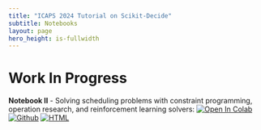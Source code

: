 ```yaml
---
title: "ICAPS 2024 Tutorial on Scikit-Decide"
subtitle: Notebooks
layout: page
hero_height: is-fullwidth
---
```


# Work In Progress

__Notebook II__ - Solving scheduling problems with constraint programming, operation research, and reinforcement learning solvers:
[![Open In Colab](https://colab.research.google.com/assets/colab-badge.svg)](https://colab.research.google.com/github/fteicht/icaps24-skdecide-tutorial/blob/main/notebooks/icaps24_skdecide_tutorial_scheduling.ipynb)
[![Github](https://img.shields.io/badge/see-Github-579aca?logo=github)](https://github.com/fteicht/icaps24-skdecide-tutorial/blob/main/notebooks/icaps24_skdecide_tutorial_scheduling.ipynb)
[![HTML](https://img.shields.io/badge/see-HTML-green?logo=htmlacademy)](../html_notebooks/icaps24_skdecide_tutorial_scheduling.html)